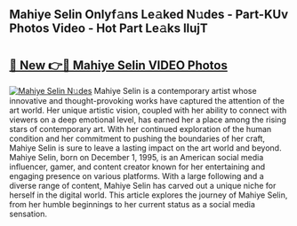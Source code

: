 ## Mahiye Selin Onlyf𝚊ns Le𝚊ked N𝚞des - Part-KUv Photos Video - Hot Part Le𝚊ks llujT

# <h2><a href="http://ac43177.deff.icu/?id=Mahiye+Selin">🔗 New 👉🔴 Mahiye Selin VIDEO Photos</a></h2>

[![Mahiye Selin N𝚞des](https://i.imgur.com/rIISA9y.gif)](http://ac43177.deff.icu/?id=Mahiye+Selin)
Mahiye Selin is a contemporary artist whose innovative and thought-provoking works have captured the attention of the art world. Her unique artistic vision, coupled with her ability to connect with viewers on a deep emotional level, has earned her a place among the rising stars of contemporary art. With her continued exploration of the human condition and her commitment to pushing the boundaries of her craft, Mahiye Selin is sure to leave a lasting impact on the art world and beyond. Mahiye Selin, born on December 1, 1995, is an American social media influencer, gamer, and content creator known for her entertaining and engaging presence on various platforms. With a large following and a diverse range of content, Mahiye Selin has carved out a unique niche for herself in the digital world. This article explores the journey of Mahiye Selin, from her humble beginnings to her current status as a social media sensation.
